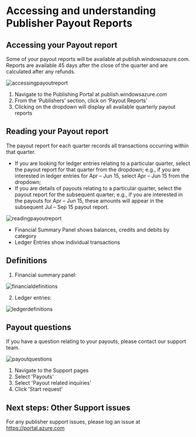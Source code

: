 <properties
   pageTitle="Exploring payout reporting for Azure Marketplace | Microsoft Azure"
   description="Explore the publisher payout report for Azure Marketplace"
   services="azure-portal"
   documentationCenter="dev-center-name"
   authors="v-jeana"
   manager="lakoch"
   editor=""/>

<tags
   ms.service="store"
   ms.devlang="NA"
   ms.topic="article"
   ms.tgt_pltfrm="NA"
   ms.workload="NA"
   ms.date="09-28-2015"
   ms.author="v-jeana@microsoft.com"/>

# Accessing and understanding Publisher Payout Reports

## Accessing your Payout report

Some of your payout reports will be available at publish.windowsazure.com. Reports are available 45 days after the close of the quarter and are calculated after any refunds.

![accessingpayoutreport][1]

1. Navigate to the Publishing Portal at publish.windowsazure.com
2. From the ‘Publishers’ section, click on ‘Payout Reports’
3. Clicking on the dropdown will display all available quarterly payout reports

## Reading your Payout report

The payout report for each quarter records all transactions occurring within that quarter.

- If you are looking for ledger entries relating to a particular quarter, select the payout report for that quarter from the dropdown; e.g., if you are interested in ledger entries for Apr – Jun 15, select Apr – Jun 15 from the dropdown;
- If you are details of payouts relating to a particular quarter, select the payout report for the subsequent quarter; e.g., if you are interested in the payouts for Apr – Jun 15, these amounts will appear in the subsequent Jul – Sep 15 payout report.

![readingpayoutreport][2]

- Financial Summary Panel shows balances, credits and debits by category
- Ledger Entries show individual transactions

## Definitions

1. Financial summary panel:

  ![financialdefinitions][3]

2. Ledger entries:

  ![ledgerdefinitions][4]

## Payout questions

If you have a question relating to your payouts, please contact our support team.

![payoutquestions][5]

1. Navigate to the Support pages
2. Select 'Payouts'
3. Select 'Payout related inquiries'
4. Click 'Start request'

<!--Every topic should have next steps and links to the next logical set of content to keep the customer engaged-->
## Next steps:  Other Support issues

For any publisher support issues, please log an issue at https://portal.azure.com


   <!--Image references-->
   [1]: ./media/marketplace-publishing-payout-reporting/accessingpayoutreport.png
   [2]: ./media/marketplace-publishing-payout-reporting/readingpayoutreport.png
   [3]: ./media/marketplace-publishing-payout-reporting/financialdefinitions.png
   [4]: ./media/marketplace-publishing-payout-reporting/ledgerdefinitions.png
   [5]: ./media/marketplace-publishing-payout-reporting/payoutquestions.png

   <!--Reference style links - using these makes the source content way more readable than using inline links-->
